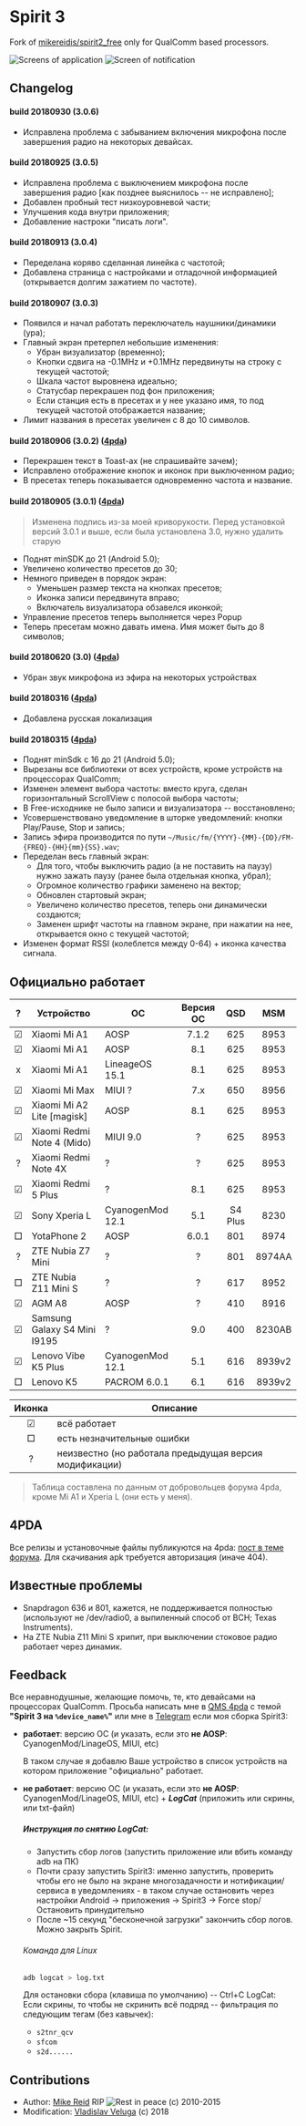 # Spirit 3
Fork of [mikereidis/spirit2_free](https://github.com/mikereidis/spirit2_free) only for QualComm based processors.

![Screens of application](https://raw.githubusercontent.com/vladislav805/Spirit3-FM/master/docs_images/screens.png)
![Screen of notification](https://raw.githubusercontent.com/vladislav805/Spirit3-FM/master/docs_images/screen-record.png)

## Changelog
#### build 20180930 (3.0.6)
* Исправлена проблема с забыванием включения микрофона после завершения радио на некоторых девайсах.

#### build 20180925 (3.0.5)
* Исправлена проблема с выключением микрофона после завершения радио \[как позднее выяснилось -- не исправлено\];
* Добавлен пробный тест низкоуровневой части;
* Улучшения кода внутри приложения;
* Добавление настроки "писать логи".

#### build 20180913 (3.0.4)
* Переделана коряво сделанная линейка с частотой;
* Добавлена страница с настройками и отладочной информацией (открывается долгим зажатием по частоте).

#### build 20180907 (3.0.3)
* Появился и начал работать переключатель наушники/динамики (ура); 
* Главный экран претерпел небольшие изменения:
    * Убран визуализатор (временно);
    * Кнопки сдвига на -0.1MHz и +0.1MHz передвинуты на строку с текущей частотой;
    * Шкала частот выровнена идеально;
    * Статусбар перекрашен под фон приложения;
    * Если станция есть в пресетах и у нее указано имя, то под текущей частотой отображается название;
* Лимит названия в пресетах увеличен с 8 до 10 символов.

#### build 20180906 (3.0.2) ([4pda](http://4pda.ru/forum/index.php?showtopic=543819&view=findpost&p=76756386))
* Перекрашен текст в Toast-ах (не спрашивайте зачем);
* Исправлено отображение кнопок и иконок при выключенном радио;
* В пресетах теперь показывается одновременно частота и название.

#### build 20180905 (3.0.1) ([4pda](http://4pda.ru/forum/index.php?showtopic=543819&view=findpost&p=76716257))
> Изменена подпись из-за моей криворукости. Перед установкой версий 3.0.1 и выше, если была установлена 3.0, нужно удалить старую

* Поднят minSDK до 21 (Android 5.0);
* Увеличено количество пресетов до 30;
* Немного приведен в порядок экран:
    * Уменьшен размер текста на кнопках пресетов;
    * Иконка записи передвинута вправо;
    * Включатель визуализатора обзавелся иконкой;
* Управление пресетов теперь выполняется через Popup
* Теперь пресетам можно давать имена. Имя может быть до 8 символов;


#### build 20180620 (3.0) ([4pda](http://4pda.ru/forum/index.php?showtopic=543819&view=findpost&p=74367538))
* Убран звук микрофона из эфира на некоторых устройствах

#### build 20180316 ([4pda](http://4pda.ru/forum/index.php?showtopic=543819&view=findpost&p=71410712))
* Добавлена русская локализация

#### build 20180315 ([4pda](http://4pda.ru/forum/index.php?showtopic=543819&view=findpost&p=71343076))
* Поднят minSdk с 16 до 21 (Android 5.0);
* Вырезаны все библиотеки от всех устройств, кроме устройств на процессорах QualComm;
* Изменен элемент выбора частоты: вместо круга, сделан горизонтальный ScrollView с полосой выбора частоты;
* В Free-исходнике не было записи и визуализатора -- восстановлено;
* Усовершенствовано уведомление в шторке уведомлений: кнопки Play/Pause, Stop и запись;
* Запись эфира производится по пути `~/Music/fm/{YYYY}-{MM}-{DD}/FM-{FREQ}-{HH}{mm}{SS}.wav`;
* Переделан весь главный экран:
    * Для того, чтобы выключить радио (а не поставить на паузу) нужно зажать паузу (ранее была отдельная кнопка, убрал);
    * Огромное количество графики заменено на вектор;
    * Обновлен стартовый экран;
    * Увеличено количество пресетов, теперь они динамически создаются;
    * Заменен шрифт частоты на главном экране, при нажатии на нее, открывается окно с текущей частотой; 
* Изменен формат RSSI (колеблется между 0-64) + иконка качества сигнала.

## Официально работает

| ? | Устройство | ОС | Версия ОС | QSD | MSM |  
|:-:| ---------- | -- |:-------------:|:---:|:---:|
| ☑ | Xiaomi Mi A1 | AOSP | 7.1.2 | 625 | 8953 |
| ☑ | Xiaomi Mi A1 | AOSP | 8.1 | 625 | 8953 |
| x | Xiaomi Mi A1 | LineageOS 15.1 | 8.1 | 625 | 8953 |
| ☑ | Xiaomi Mi Max | MIUI ? | 7.x | 650 | 8956 |
| ☑ | Xiaomi Mi A2 Lite \[magisk\] | AOSP | 8.1 | 625 | 8953 |
| ☑ | Xiaomi Redmi Note 4 (Mido) | MIUI 9.0 | ? | 625 | 8953 |
| ? | Xiaomi Redmi Note 4X | ? | ? | 625 | 8953 |
| ☑ | Xiaomi Redmi 5 Plus | ? | 8.1 | 625 | 8953 |
| ☑ | Sony Xperia L | CyanogenMod 12.1 | 5.1 | S4 Plus | 8230 |
| □ | YotaPhone 2 | AOSP | 6.0.1 | 801 | 8974 |
| ? | ZTE Nubia Z7 Mini | ? | ? | 801 | 8974AA |
| □ | ZTE Nubia Z11 Mini S | ? | ? | 617 | 8952 |
| ☑ | AGM A8 | AOSP | ? | 410 | 8916 |
| ☑ | Samsung Galaxy S4 Mini I9195 | ? | 9.0 | 400 | 8230AB |
| ☑ | Lenovo Vibe K5 Plus | CyanogenMod 12.1 | 5.1 | 616 | 8939v2 |
| □ | Lenovo K5 | PACROM 6.0.1 | 6.1 | 616 | 8939v2 |

| Иконка | Описание |
|:------:| -------- |
| ☑ | всё работает |
| □ | есть незначительные ошибки |
| ? | неизвестно (но работала предыдущая версия модификации) |

> Таблица составлена по данным от добровольцев форума 4pda, кроме Mi A1 и Xperia L (они есть у меня).

## 4PDA
Все релизы и установочные файлы публикуются на 4pda: [пост в теме форума](http://4pda.ru/forum/index.php?showtopic=543819&view=findpost&p=76841416). Для скачивания apk требуется авторизация (иначе 404).
      
## Известные проблемы
* Snapdragon 636 и 801, кажется, не поддерживается полностью (используют не /dev/radio0, а выпиленный способ от BCH; Texas Instruments).
* На ZTE Nubia Z11 Mini S хрипит, при выключении стоковое радио работает через динамик. 


## Feedback

Все неравнодушные, желающие помочь, те, кто девайсами на процессорах QualComm.
Просьба написать мне в [QMS 4pda](https://4pda.ru/forum/index.php?act=qms&mid=3786628) с темой **"Spirit 3 на `%device_name%`"** или мне в [Telegram](tg://resolve?domain=vladislav805) если моя сборка Spirit3:
* **работает**: версию ОС (и указать, если это **не AOSP**: CyanogenMod/LinageOS, MIUI, etc)

    В таком случае я добавлю Ваше устройство в список устройств на котором приложение "официально" работает.

* **не работает**: версию ОС (и указать, если это **не AOSP**: CyanogenMod/LinageOS, MIUI, etc) + ***LogCat*** (приложить или скрины, или txt-файл)
  ##### Инструкция по снятию LogCat:
    * Запустить сбор логов (запустить приложение или вбить команду adb на ПК)
    * Почти сразу запустить Spirit3: именно запустить, проверить чтобы его не было на экране многозадачности и нотификации/сервиса в уведомлениях - в таком случае остановить через настройки Android -> приложения -> Spirit3 -> Force stop/Остановить принудительно
    * После ~15 секунд "бесконечной загрузки" закончить сбор логов. Можно закрыть Spirit.
  ###### Команда для Linux
  ```bash
  adb logcat > log.txt
  ```
  Для остановки сбора (клавиша по умолчанию) -- Ctrl+C
  LogCat: 
  Если скрины, то чтобы не скринить всё подряд -- фильтрация по следующим тегам (без кавычек):
    * `s2tnr_qcv`
    * `sfcom`
    * `s2d......`
    
## Contributions
* Author: [Mike Reid](https://github.com/mikereidis) RIP ![Rest in peace](https://cs5-3.4pda.to/11327050.gif) (c) 2010-2015
* Modification: [Vladislav Veluga](https://github.com/vladislav805) (c) 2018